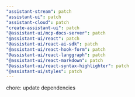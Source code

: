 ```yaml
---
"assistant-stream": patch
"assistant-ui": patch
"assistant-cloud": patch
"create-assistant-ui": patch
"@assistant-ui/mcp-docs-server": patch
"@assistant-ui/react": patch
"@assistant-ui/react-ai-sdk": patch
"@assistant-ui/react-hook-form": patch
"@assistant-ui/react-langgraph": patch
"@assistant-ui/react-markdown": patch
"@assistant-ui/react-syntax-highlighter": patch
"@assistant-ui/styles": patch
---
```


chore: update dependencies
